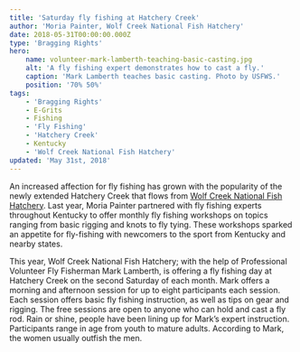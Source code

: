 ```yaml
---
title: 'Saturday fly fishing at Hatchery Creek'
author: 'Moria Painter, Wolf Creek National Fish Hatchery'
date: 2018-05-31T00:00:00.000Z
type: 'Bragging Rights'
hero:
    name: volunteer-mark-lamberth-teaching-basic-casting.jpg
    alt: 'A fly fishing expert demonstrates how to cast a fly.'
    caption: 'Mark Lamberth teaches basic casting. Photo by USFWS.'
    position: '70% 50%'
tags:
    - 'Bragging Rights'
    - E-Grits
    - Fishing
    - 'Fly Fishing'
    - 'Hatchery Creek'
    - Kentucky
    - 'Wolf Creek National Fish Hatchery'
updated: 'May 31st, 2018'
---
```


An increased affection for fly fishing has grown with the popularity of the newly extended Hatchery Creek that flows from [Wolf Creek National Fish Hatchery](https://www.fws.gov/wolfcreek).  Last year, Moria Painter partnered with fly fishing experts throughout Kentucky to offer monthly fly fishing workshops on topics ranging from basic rigging and knots to fly tying.  These workshops sparked an appetite for fly-fishing with newcomers to the sport from Kentucky and nearby states.

This year, Wolf Creek National Fish Hatchery; with the help of Professional Volunteer Fly Fisherman Mark Lamberth, is offering a fly fishing day at Hatchery Creek on the second Saturday of each month.  Mark offers a morning and afternoon session for up to eight participants each session.  Each session offers basic fly fishing instruction, as well as tips on gear and rigging.  The free sessions are open to anyone who can hold and cast a fly rod.  Rain or shine, people have been lining up for Mark’s expert instruction.  Participants range in age from youth to mature adults.  According to Mark, the women usually outfish the men.  
